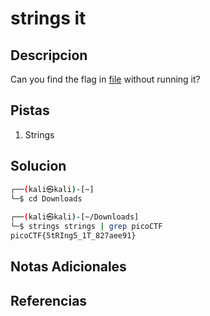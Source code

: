 # strings it

## Descripcion
Can you find the flag in [file](https://jupiter.challenges.picoctf.org/static/5bd86036f013ac3b9c958499adf3e2e2/strings) without running it?

## Pistas
1. Strings

## Solucion 
```bash
┌──(kali㉿kali)-[~]
└─$ cd Downloads 
                                                                                                                   
┌──(kali㉿kali)-[~/Downloads]
└─$ strings strings | grep picoCTF                 
picoCTF{5tRIng5_1T_827aee91}

```

## Notas Adicionales

## Referencias